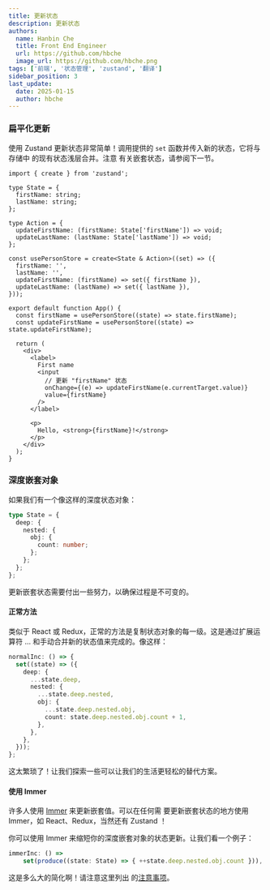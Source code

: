 ```yaml
---
title: 更新状态
description: 更新状态
authors:
  name: Hanbin Che
  title: Front End Engineer
  url: https://github.com/hbche
  image_url: https://github.com/hbche.png
tags: ['前端', '状态管理', 'zustand', '翻译']
sidebar_position: 3
last_update:
  date: 2025-01-15
  author: hbche
---
```


### 扁平化更新

使用 Zustand 更新状态非常简单！调用提供的 `set` 函数并传入新的状态，它将与存储中
的现有状态浅层合并。注意 有关嵌套状态，请参阅下一节。

```tsx
import { create } from 'zustand';

type State = {
  firstName: string;
  lastName: string;
};

type Action = {
  updateFirstName: (firstName: State['firstName']) => void;
  updateLastName: (lastName: State['lastName']) => void;
};

const usePersonStore = create<State & Action>((set) => ({
  firstName: '',
  lastName: '',
  updateFirstName: (firstName) => set({ firstName }),
  updateLastName: (lastName) => set({ lastName }),
}));

export default function App() {
  const firstName = usePersonStore((state) => state.firstName);
  const updateFirstName = usePersonStore((state) => state.updateFirstName);

  return (
    <div>
      <label>
        First name
        <input
          // 更新 "firstName" 状态
          onChange={(e) => updateFirstName(e.currentTarget.value)}
          value={firstName}
        />
      </label>

      <p>
        Hello, <strong>{firstName}!</strong>
      </p>
    </div>
  );
}
```

### 深度嵌套对象

如果我们有一个像这样的深度状态对象：

```ts
type State = {
  deep: {
    nested: {
      obj: {
        count: number;
      };
    };
  };
};
```

更新嵌套状态需要付出一些努力，以确保过程是不可变的。

#### 正常方法

类似于 React 或 Redux，正常的方法是复制状态对象的每一级。这是通过扩展运算符 ...
和手动合并新的状态值来完成的。像这样：

```ts
normalInc: () => {
  set((state) => ({
    deep: {
      ...state.deep,
      nested: {
        ...state.deep.nested,
        obj: {
          ...state.deep.nested.obj,
          count: state.deep.nested.obj.count + 1,
        },
      },
    },
  }));
};
```

这太繁琐了！让我们探索一些可以让我们的生活更轻松的替代方案。

#### 使用 Immer

许多人使用 [Immer](https://github.com/immerjs/immer) 来更新嵌套值。可以在任何需
要更新嵌套状态的地方使用 Immer，如 React、Redux，当然还有 Zustand ！

你可以使用 Immer 来缩短你的深度嵌套对象的状态更新。让我们看一个例子：

```ts
immerInc: () =>
    set(produce((state: State) => { ++state.deep.nested.obj.count })),
```

这是多么大的简化啊！请注意这里列出
的<a href="../zustand/zustand-immer-middleware" target="_blank">注意事项</a>。
